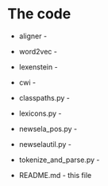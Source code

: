 # The code

* aligner - 

* word2vec - 

* lexenstein - 

* cwi - 

* classpaths.py - 

* lexicons.py - 

* newsela_pos.py -

* newselautil.py -

* tokenize_and_parse.py - 

* README.md - this file